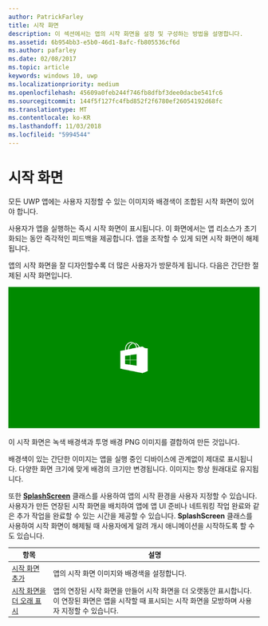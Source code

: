 ```yaml
---
author: PatrickFarley
title: 시작 화면
description: 이 섹션에서는 앱의 시작 화면을 설정 및 구성하는 방법을 설명합니다.
ms.assetid: 6b954bb3-e5b0-46d1-8afc-fb805536cf6d
ms.author: pafarley
ms.date: 02/08/2017
ms.topic: article
keywords: windows 10, uwp
ms.localizationpriority: medium
ms.openlocfilehash: 45609a0feb244f746fb8dfbf3dee0dacbe541fc6
ms.sourcegitcommit: 144f5f127fc4fbd852f2f6780ef26054192d68fc
ms.translationtype: MT
ms.contentlocale: ko-KR
ms.lasthandoff: 11/03/2018
ms.locfileid: "5994544"
---
```

# <a name="splash-screens"></a>시작 화면

모든 UWP 앱에는 사용자 지정할 수 있는 이미지와 배경색이 조합된 시작 화면이 있어야 합니다.

사용자가 앱을 실행하는 즉시 시작 화면이 표시됩니다. 이 화면에서는 앱 리소스가 초기화되는 동안 즉각적인 피드백을 제공합니다. 앱을 조작할 수 있게 되면 시작 화면이 해제됩니다.

앱의 시작 화면을 잘 디자인할수록 더 많은 사용자가 방문하게 됩니다. 다음은 간단한 절제된 시작 화면입니다.

![시작 화면 샘플의 시작 화면에 대한 75% 배율 화면 캡처입니다.](images/regularsplashscreen.png)

이 시작 화면은 녹색 배경색과 투명 배경 PNG 이미지를 결합하여 만든 것입니다.

배경색이 있는 간단한 이미지는 앱을 실행 중인 디바이스에 관계없이 제대로 표시됩니다. 다양한 화면 크기에 맞게 배경의 크기만 변경됩니다. 이미지는 항상 원래대로 유지됩니다.

또한 [**SplashScreen**](https://msdn.microsoft.com/library/windows/apps/br224763) 클래스를 사용하여 앱의 시작 환경을 사용자 지정할 수 있습니다. 사용자가 만든 연장된 시작 화면을 배치하여 앱에 앱 UI 준비나 네트워킹 작업 완료와 같은 추가 작업을 완료할 수 있는 시간을 제공할 수 있습니다. **SplashScreen** 클래스를 사용하여 시작 화면이 해제될 때 사용자에게 알려 개시 애니메이션을 시작하도록 할 수도 있습니다.

| 항목 | 설명 |
|-------|-------------|
| [시작 화면 추가](add-a-splash-screen.md) | 앱의 시작 화면 이미지와 배경색을 설정합니다. |
| [시작 화면을 더 오래 표시](create-a-customized-splash-screen.md) | 앱의 연장된 시작 화면을 만들어 시작 화면을 더 오랫동안 표시합니다. 이 연장된 화면은 앱을 시작할 때 표시되는 시작 화면을 모방하며 사용자 지정할 수 있습니다. |